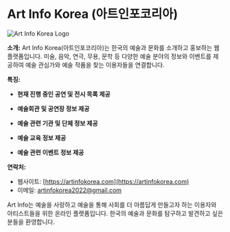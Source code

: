 # Art Info Korea (아트인포코리아)

![Art Info Korea Logo](https://ycuajmirzlqpgzuonzca.supabase.co/storage/v1/object/public/artinfo/advertisements/artinfo2.png)

**소개:**
Art Info Korea(아트인포코리아)는 한국의 예술과 문화를 소개하고 홍보하는 웹 플랫폼입니다. 미술, 음악, 연극, 무용, 문학 등 다양한 예술 분야의 정보와 이벤트를 제공하여 예술 관심가와 예술 작품을 찾는 이용자들을 연결합니다.

**특징:**

- **현재 진행 중인 공연 및 전시 목록 제공**

- **예술회관 및 공연장 정보 제공**

<!-- - **아티스트와 크리에이터 지원**: 아트인포코리아는 한국의 예술가와 크리에이터들을 지원하고, 작품 홍보와 아티스트 프로필을 제공합니다. -->

- **예술 관련 기관 및 단체 정보 제공**

- **예술 교육 정보 제공**

- **예술 관련 이벤트 정보 제공**

**연락처:**

- 웹사이트: [https://artinfokorea.com](https://artinfokorea.com)
- 이메일: artinfokorea2022@gmail.com

Art Info는 예술을 사랑하고 예술을 통해 사회를 더 아름답게 만들고자 하는 이용자와 아티스트들을 위한 온라인 플랫폼입니다. 한국의 예술과 문화를 탐구하고 발견하고 싶은 분들을 환영합니다.
